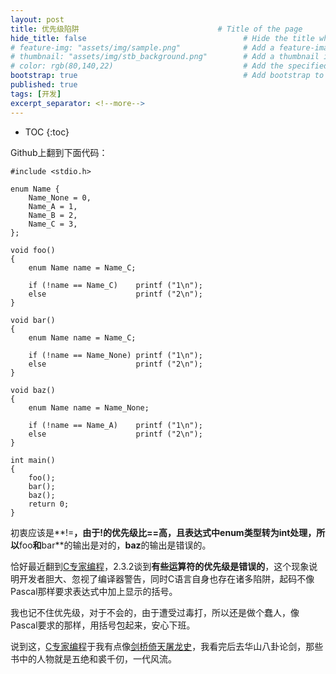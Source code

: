 ```yaml
---
layout: post
title: 优先级陷阱                               # Title of the page
hide_title: false                                   # Hide the title when displaying the post, but shown in lists of posts
# feature-img: "assets/img/sample.png"              # Add a feature-image to the post
# thumbnail: "assets/img/stb_background.png"        # Add a thumbnail image on blog view
# color: rgb(80,140,22)                             # Add the specified color as feature image, and change link colors in post
bootstrap: true                                     # Add bootstrap to the page
published: true
tags: [开发]
excerpt_separator: <!--more-->
---
```


<!--more-->
* TOC
{:toc}

Github上翻到下面代码：

```
#include <stdio.h>

enum Name { 
    Name_None = 0, 
    Name_A = 1, 
    Name_B = 2, 
    Name_C = 3, 
};

void foo()
{
    enum Name name = Name_C;

    if (!name == Name_C)    printf ("1\n");
    else                    printf ("2\n");
}

void bar()
{
    enum Name name = Name_C;

    if (!name == Name_None) printf ("1\n");
    else                    printf ("2\n");
}

void baz()
{
    enum Name name = Name_None;

    if (!name == Name_A)    printf ("1\n");
    else                    printf ("2\n");
}

int main() 
{
    foo();
    bar();
    baz();
    return 0;
}
```

初衷应该是**!=**，由于!的优先级比==高，且表达式中enum类型转为int处理，所以**foo**和**bar**的输出是对的，**baz**的输出是错误的。

恰好最近翻到[C专家编程](https://book.douban.com/subject/2377310/)，2.3.2谈到**有些运算符的优先级是错误的**，这个现象说明开发者胆大、忽视了编译器警告，同时C语言自身也存在诸多陷阱，起码不像Pascal那样要求表达式中加上显示的括号。

我也记不住优先级，对于不会的，由于遭受过毒打，所以还是做个蠢人，像Pascal要求的那样，用括号包起来，安心下班。

说到这，[C专家编程](https://book.douban.com/subject/2377310/)于我有点像[剑桥倚天屠龙史](https://book.douban.com/subject/30287931/)，我看完后去华山八卦论剑，那些书中的人物就是五绝和裘千仞，一代风流。